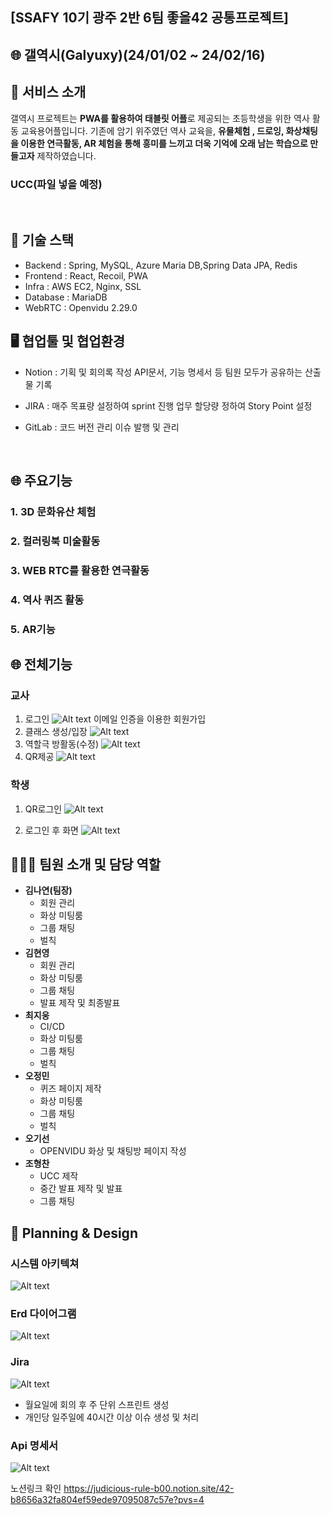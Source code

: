 ## [SSAFY 10기 광주 2반 6팀 좋을42 공통프로젝트]

## 🌐 갤역시(Galyuxy)(24/01/02 ~ 24/02/16)

## 📑 서비스 소개

갤역시 프로젝트는 <B>PWA를 활용하여 태블릿 어플</B>로 제공되는 초등학생을 위한 역사 활동 교육용어플입니다.
기존에 암기 위주였던 역사 교육을, <B>유물체험 , 드로잉, 화상채팅을 이용한 연극활동, AR 체험을 통해 흥미를 느끼고 더욱 기억에 오래 남는 학습으로 만들고자</B> 제작하였습니다.

### UCC(파일 넣을 예정)

<br>

## 🔧 기술 스택

- Backend : Spring, MySQL, Azure Maria DB,Spring Data JPA, Redis
- Frontend : React, Recoil, PWA
- Infra : AWS EC2, Nginx, SSL
- Database : MariaDB
- WebRTC : Openvidu 2.29.0

## 🖥️ 협업툴 및 협업환경

- Notion :
  기획 및 회의록 작성
  API문서, 기능 명세서 등 팀원 모두가 공유하는 산출물 기록
- JIRA :
  매주 목표량 설정하여 sprint 진행
  업무 할당량 정하여 Story Point 설정
- GitLab :
코드 버전 관리
이슈 발행 및 관리

  <br>

## 🌐 주요기능

### 1. 3D 문화유산 체험

### 2. 컬러링북 미술활동

### 3. WEB RTC를 활용한 연극활동

### 4. 역사 퀴즈 활동

### 5. AR기능

## 🌐 전체기능

### 교사

1. 로그인
   ![Alt text](./Readmeassets/교사회원가입.png)
   이메일 인증을 이용한 회원가입
2. 클래스 생성/입장
   ![Alt text](./Readmeassets/교사클래스생성.png)
3. 역할극 방활동(수정)
   ![Alt text](./Readmeassets/교사역활극.png)
4. QR제공
   ![Alt text](./Readmeassets/교사QR.png)

### 학생

1. QR로그인
   ![Alt text](./Readmeassets/Qr로그인.png)

2. 로그인 후 화면
   ![Alt text](./Readmeassets/학생메인.png)

## 👨‍👩‍👧 팀원 소개 및 담당 역할

- **김나연(팀장)**
  - 회원 관리
  - 화상 미팅룸
  - 그룹 채팅
  - 벌칙
- **김현영**
  - 회원 관리
  - 화상 미팅룸
  - 그룹 채팅
  - 발표 제작 및 최종발표
- **최지웅**
  - CI/CD
  - 화상 미팅룸
  - 그룹 채팅
  - 벌칙
- **오정민**
  - 퀴즈 페이지 제작
  - 화상 미팅룸
  - 그룹 채팅
  - 벌칙
- **오기선**
  - OPENVIDU 화상 및 채팅방 페이지 작성
- **조형찬**
  - UCC 제작
  - 중간 발표 제작 및 발표
  - 그룹 채팅

## 📑 Planning & Design

### 시스템 아키텍쳐

![Alt text](./Readmeassets/시스템아키텍처.png)

### Erd 다이어그램

![Alt text](./Readmeassets/ERD.png)

### Jira

![Alt text](./Readmeassets/Jira.png)

- 월요일에 회의 후 주 단위 스프린트 생성
- 개인당 일주일에 40시간 이상 이슈 생성 및 처리

### Api 명세서

![Alt text](./Readmeassets/Api.png)

노션링크 확인
https://judicious-rule-b00.notion.site/42-b8656a32fa804ef59ede97095087c57e?pvs=4
